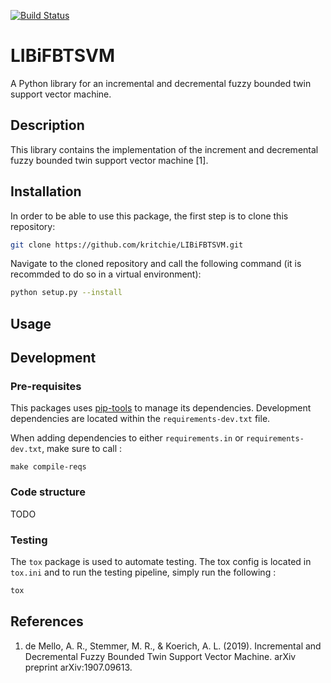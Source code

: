 
[![Build Status](https://dev.azure.com/karlritchie1/LIBiFBTSVM/_apis/build/status/kritchie.LIBiFBTSVM?branchName=master)](https://dev.azure.com/karlritchie1/LIBiFBTSVM/_build/latest?definitionId=1&branchName=master)

# LIBiFBTSVM

A Python library for an incremental and decremental fuzzy bounded twin support vector machine.

## Description

This library contains the implementation of the increment and decremental fuzzy bounded twin support vector machine [1].

## Installation

In order to be able to use this package, the first step is to clone this repository:

```bash
git clone https://github.com/kritchie/LIBiFBTSVM.git
```

Navigate to the cloned repository and call the following command (it is recommded to do so in a virtual environment):

```bash
python setup.py --install
```

## Usage

## Development

### Pre-requisites

This packages uses [pip-tools](https://github.com/jazzband/pip-tools) to manage its dependencies.
Development dependencies are located within the `requirements-dev.txt` file.

When adding dependencies to either `requirements.in` or `requirements-dev.txt`, make sure to call :

```
make compile-reqs
```

### Code structure

TODO

### Testing

The `tox` package is used to automate testing. The tox config is located in `tox.ini` and to run the testing pipeline, simply run the following :

```bash
tox
```

## References

1. de Mello, A. R., Stemmer, M. R., & Koerich, A. L. (2019). Incremental and Decremental Fuzzy Bounded Twin Support Vector Machine. arXiv preprint arXiv:1907.09613.
